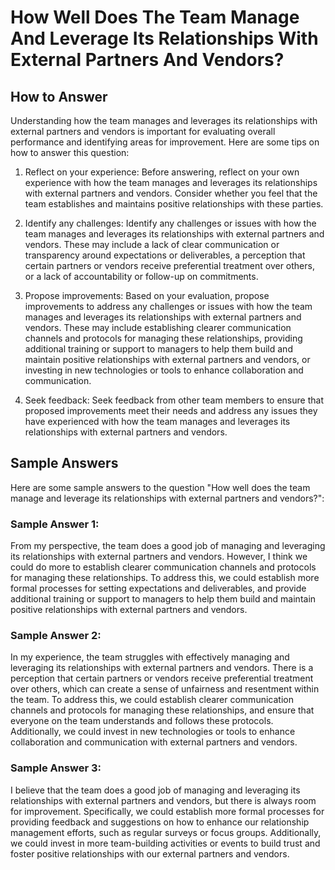 How Well Does The Team Manage And Leverage Its Relationships With External Partners And Vendors?
=======================================================================================================================

How to Answer
-------------

Understanding how the team manages and leverages its relationships with external partners and vendors is important for evaluating overall performance and identifying areas for improvement. Here are some tips on how to answer this question:

1. Reflect on your experience: Before answering, reflect on your own experience with how the team manages and leverages its relationships with external partners and vendors. Consider whether you feel that the team establishes and maintains positive relationships with these parties.

2. Identify any challenges: Identify any challenges or issues with how the team manages and leverages its relationships with external partners and vendors. These may include a lack of clear communication or transparency around expectations or deliverables, a perception that certain partners or vendors receive preferential treatment over others, or a lack of accountability or follow-up on commitments.

3. Propose improvements: Based on your evaluation, propose improvements to address any challenges or issues with how the team manages and leverages its relationships with external partners and vendors. These may include establishing clearer communication channels and protocols for managing these relationships, providing additional training or support to managers to help them build and maintain positive relationships with external partners and vendors, or investing in new technologies or tools to enhance collaboration and communication.

4. Seek feedback: Seek feedback from other team members to ensure that proposed improvements meet their needs and address any issues they have experienced with how the team manages and leverages its relationships with external partners and vendors.

Sample Answers
--------------

Here are some sample answers to the question "How well does the team manage and leverage its relationships with external partners and vendors?":

### Sample Answer 1:

From my perspective, the team does a good job of managing and leveraging its relationships with external partners and vendors. However, I think we could do more to establish clearer communication channels and protocols for managing these relationships. To address this, we could establish more formal processes for setting expectations and deliverables, and provide additional training or support to managers to help them build and maintain positive relationships with external partners and vendors.

### Sample Answer 2:

In my experience, the team struggles with effectively managing and leveraging its relationships with external partners and vendors. There is a perception that certain partners or vendors receive preferential treatment over others, which can create a sense of unfairness and resentment within the team. To address this, we could establish clearer communication channels and protocols for managing these relationships, and ensure that everyone on the team understands and follows these protocols. Additionally, we could invest in new technologies or tools to enhance collaboration and communication with external partners and vendors.

### Sample Answer 3:

I believe that the team does a good job of managing and leveraging its relationships with external partners and vendors, but there is always room for improvement. Specifically, we could establish more formal processes for providing feedback and suggestions on how to enhance our relationship management efforts, such as regular surveys or focus groups. Additionally, we could invest in more team-building activities or events to build trust and foster positive relationships with our external partners and vendors.
